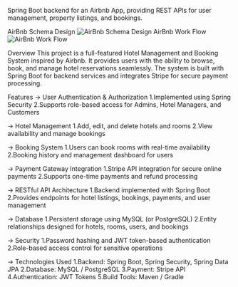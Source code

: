 Spring Boot backend for an Airbnb App, providing REST APIs for user management, property listings, and bookings.

AirBnb Schema Design
![AirBnb Schema Design](https://github.com/user-attachments/assets/a89a4cea-e988-41d4-9098-f0e0d266d32a)
AirBnb Work Flow
![AirBnb Work Flow](https://github.com/user-attachments/assets/650417fe-29db-4ca2-877e-775c8764f893)

Overview
This project is a full-featured Hotel Management and Booking System inspired by Airbnb. It provides users with the ability to browse, book, and manage hotel reservations seamlessly. The system is built with Spring Boot for backend services and integrates Stripe for secure payment processing.

Features
-> User Authentication & Authorization
1.Implemented using Spring Security
2.Supports role-based access for Admins, Hotel Managers, and Customers

-> Hotel Management
1.Add, edit, and delete hotels and rooms
2.View availability and manage bookings

-> Booking System
1.Users can book rooms with real-time availability
2.Booking history and management dashboard for users

-> Payment Gateway Integration
1.Stripe API integration for secure online payments
2.Supports one-time payments and refund processing

-> RESTful API Architecture
1.Backend implemented with Spring Boot
2.Provides endpoints for hotel listings, bookings, payments, and user management

-> Database
1.Persistent storage using MySQL (or PostgreSQL)
2.Entity relationships designed for hotels, rooms, users, and bookings

-> Security
1.Password hashing and JWT token-based authentication
2.Role-based access control for sensitive operations

-> Technologies Used
1.Backend: Spring Boot, Spring Security, Spring Data JPA
2.Database: MySQL / PostgreSQL
3.Payment: Stripe API
4.Authentication: JWT Tokens
5.Build Tools: Maven / Gradle
